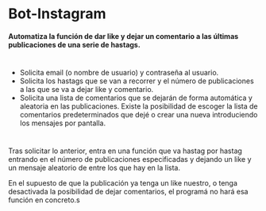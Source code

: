 # Bot-Instagram

#### Automatiza la función de dar like y dejar un comentario a las últimas publicaciones de una serie de hastags.

#
- Solicita email (o nombre de usuario) y contraseña al usuario.
- Solicita los hastags que se van a recorrer y el número de publicaciones a las que se va a dejar like y comentario.
- Solicita una lista de comentarios que se dejarán de forma automática y aleatoria en las publicaciones. Existe la posibilidad de escoger la lista de comentarios predeterminados que dejé o crear una nueva introduciendo los mensajes por pantalla.
#

Tras solicitar lo anterior, entra en una función que va hastag por hastag entrando en el número de publicaciones especificadas y dejando un like y un mensaje aleatorio de entre los que hay en la lista.

En el supuesto de que la publicación ya tenga un like nuestro, o tenga desactivada la posibilidad de dejar comentarios, el programá no hará esa función en concreto.s
